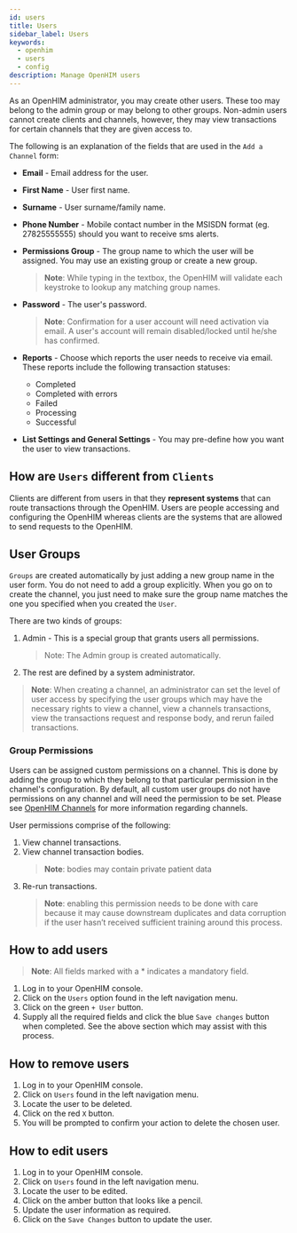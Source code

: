 ```yaml
---
id: users
title: Users
sidebar_label: Users
keywords:
  - openhim
  - users
  - config
description: Manage OpenHIM users
---
```


As an OpenHIM administrator, you may create other users. These too may belong to the admin group or may belong to other groups. Non-admin users cannot create clients and channels, however, they may view transactions for certain channels that they are given access to.

The following is an explanation of the fields that are used in the `Add a Channel` form:

- **Email** - Email address for the user.
- **First Name** - User first name.
- **Surname** - User surname/family name.
- **Phone Number** - Mobile contact number in the MSISDN format (eg. 27825555555) should you want to receive sms alerts.
- **Permissions Group** - The group name to which the user will be assigned. You may use an existing group or create a new group.

  > **Note**: While typing in the textbox, the OpenHIM will validate each keystroke to lookup any matching group names.

- **Password** - The user's password.

  > **Note**: Confirmation for a user account will need activation via email. A user's account will remain disabled/locked until he/she has confirmed.

- **Reports** - Choose which reports the user needs to receive via email. These reports include the following transaction statuses:

  - Completed
  - Completed with errors
  - Failed
  - Processing
  - Successful

- **List Settings and General Settings** - You may pre-define how you want the user to view transactions.

## How are `Users` different from `Clients`

Clients are different from users in that they **represent systems** that can route transactions through the OpenHIM. Users are people accessing and configuring the OpenHIM whereas clients are the systems that are allowed to send requests to the OpenHIM.

## User Groups

`Groups` are created automatically by just adding a new group name in the user form. You do not need to add a group explicitly. When you go on to create the channel, you just need to make sure the group name matches the one you specified when you created the `User`.

There are two kinds of groups:

1. Admin - This is a special group that grants users all permissions.

   > Note: The Admin group is created automatically.

1. The rest are defined by a system administrator.

> **Note**: When creating a channel, an administrator can set the level of user access by specifying the user groups which may have the necessary rights to view a channel, view a channels transactions, view the transactions request and response body, and rerun failed transactions.

### Group Permissions

Users can be assigned custom permissions on a channel. This is done by adding the group to which they belong to that particular permission in the channel's configuration. By default, all custom user groups do not have permissions on any channel and will need the permission to be set. Please see [OpenHIM Channels](#openhim-channels) for more information regarding channels.

User permissions comprise of the following:

1. View channel transactions.
1. View channel transaction bodies.
   > **Note**: bodies may contain private patient data
1. Re-run transactions.
   > **Note**: enabling this permission needs to be done with care because it may cause downstream duplicates and data corruption if the user hasn’t received sufficient training around this process.

## How to add users

> **Note**: All fields marked with a \* indicates a mandatory field.

1. Log in to your OpenHIM console.
1. Click on the `Users` option found in the left navigation menu.
1. Click on the green `+ User` button.
1. Supply all the required fields and click the blue `Save changes` button when completed. See the above section which may assist with this process.

## How to remove users

1. Log in to your OpenHIM console.
1. Click on `Users` found in the left navigation menu.
1. Locate the user to be deleted.
1. Click on the red `X` button.
1. You will be prompted to confirm your action to delete the chosen user.

## How to edit users

1. Log in to your OpenHIM console.
1. Click on `Users` found in the left navigation menu.
1. Locate the user to be edited.
1. Click on the amber button that looks like a pencil.
1. Update the user information as required.
1. Click on the `Save Changes` button to update the user.
